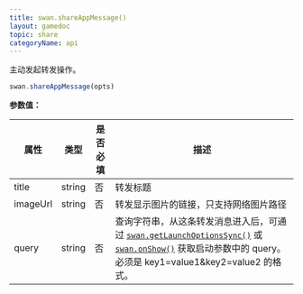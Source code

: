 ```yaml
---
title: swan.shareAppMessage()
layout: gamedoc
topic: share
categoryName: api
---
```



主动发起转发操作。

```js
swan.shareAppMessage(opts)
```

**参数值：**

|属性|类型|是否必填|描述|
|-|-|-|-|
|title|string|否|转发标题|
|imageUrl|string|否|转发显示图片的链接，只支持网络图片路径|
|query|string|否|查询字符串，从这条转发消息进入后，可通过 [`swan.getLaunchOptionsSync()`](/api/system/lifeCycle/#swan-getLaunchOptionsSync) 或 [`swan.onShow()`](/api/system/lifeCycle/#swan-onShow) 获取启动参数中的 query。必须是 key1=value1&key2=value2 的格式。|